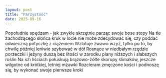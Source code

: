 ```yaml
---
layout: post
title: "Parzystość"
date: 2025-09-16
---
```


Popołudnie spędzam - jak zwykle
skrzętnie parząc swoje bose stopy
Na tle zachodzącego słońca kruk w locie nie może zdecydować się, czy poddać odwieczną potyczkę z ciążeniem
Wzlatuje żwawo wzyż, tylko po to, by chwilę później leniwie szybować w dół
Rosnące w niedbałym rzędzie porzeczki i jeżyny duszą bez litości w zarodku plany niższych i słabszych roślin
Na ich liściach połuskują brązowo-żółte skorupy ślimaków, jeszcze wilgotne od krótkiej, letniej mżawki
Rozcieram zmęczone kości i podnoszę się, by wykonać swoje pierwsze kroki